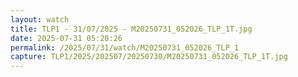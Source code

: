 ```yaml
---
layout: watch
title: TLP1 - 31/07/2025 - M20250731_052026_TLP_1T.jpg
date: 2025-07-31 05:20:26
permalink: /2025/07/31/watch/M20250731_052026_TLP_1
capture: TLP1/2025/202507/20250730/M20250731_052026_TLP_1T.jpg
---
```

